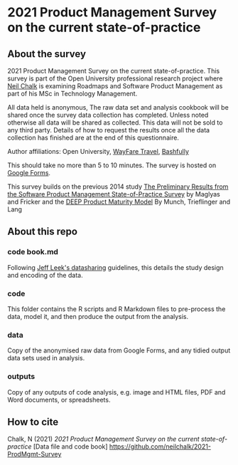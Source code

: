 # 2021 Product Management Survey on the current state-of-practice

## About the survey

2021 Product Management Survey on the current state-of-practice. This survey is part of the Open University professional research project where [Neil Chalk](https://www.researchgate.net/profile/Neil_Chalk) is examining Roadmaps and Software Product Management as part of his MSc in Technology Management.

All data held is anonymous, The raw data set and analysis cookbook will be shared once the survey data collection has completed. Unless noted otherwise all data will be shared as collected. This data will not be sold to any third party. Details of how to request the results once all the data collection has finished are at the end of this questionnaire.

Author affiliations: Open University, [WayFare Travel](http://www.letswayfare.com), [Bashfully](https://bashful.ly)

This should take no more than 5 to 10 minutes. The survey is hosted on [Google Forms](https://forms.gle/uQ6jiy44jJe7iUZV9).

This survey builds on the previous 2014 study [The Preliminary Results from the Software Product Management State-of-Practice Survey](https://www.researchgate.net/publication/267271367_The_Preliminary_Results_from_the_Software_Product_Management_State-of-Practice_Survey) by Maglyas and Fricker and the [DEEP Product Maturity Model](https://www.researchgate.net/publication/336070112_The_Product_Roadmap_Maturity_Model_DEEP_Validation_of_a_Method_for_Assessing_the_Product_Roadmap_Capabilities_of_Organizations) By Munch, Trieflinger and Lang

## About this repo

### code book.md

Following [Jeff Leek's datasharing](https://github.com/neilchalk/datasharing) guidelines, this details the study design and encoding of the data.

### code

This folder contains the R scripts and R Markdown files to pre-process the data, model it, and then produce the output from the analysis.

### data

Copy of the anonymised raw data from Google Forms, and any tidied output data sets used in analysis.

### outputs

Copy of any outputs of code analysis, e.g. image and HTML files, PDF and Word documents, or spreadsheets.

## How to cite

Chalk, N (2021) _2021 Product Management Survey on the current state-of-practice_ [Data file and code book] https://github.com/neilchalk/2021-ProdMgmt-Survey